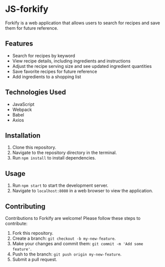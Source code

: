 # JS-forkify

Forkify is a web application that allows users to search for recipes and save them for future reference.

## Features

- Search for recipes by keyword
- View recipe details, including ingredients and instructions
- Adjust the recipe serving size and see updated ingredient quantities
- Save favorite recipes for future reference
- Add ingredients to a shopping list

## Technologies Used

- JavaScript
- Webpack
- Babel
- Axios

## Installation

1. Clone this repository.
2. Navigate to the repository directory in the terminal.
3. Run `npm install` to install dependencies.

## Usage

1. Run `npm start` to start the development server.
2. Navigate to `localhost:8080` in a web browser to view the application.

## Contributing

Contributions to Forkify are welcome! Please follow these steps to contribute:

1. Fork this repository.
2. Create a branch: `git checkout -b my-new-feature`.
3. Make your changes and commit them: `git commit -m 'Add some feature'`.
4. Push to the branch: `git push origin my-new-feature`.
5. Submit a pull request.
